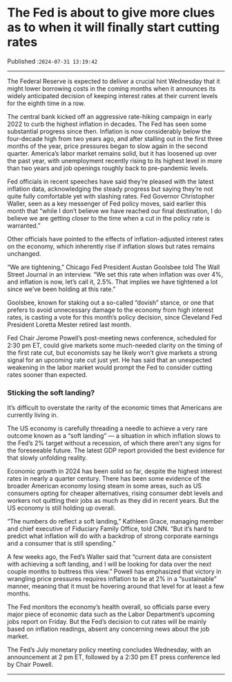 # The Fed is about to give more clues as to when it will finally start cutting rates

Published :`2024-07-31 13:19:42`

---

The Federal Reserve is expected to deliver a crucial hint Wednesday that it might lower borrowing costs in the coming months when it announces its widely anticipated decision of keeping interest rates at their current levels for the eighth time in a row.

The central bank kicked off an aggressive rate-hiking campaign in early 2022 to curb the highest inflation in decades. The Fed has seen some substantial progress since then. Inflation is now considerably below the four-decade high from two years ago, and after stalling out in the first three months of the year, price pressures began to slow again in the second quarter. America’s labor market remains solid, but it has loosened up over the past year, with unemployment recently rising to its highest level in more than two years and job openings roughly back to pre-pandemic levels.

Fed officials in recent speeches have said they’re pleased with the latest inflation data, acknowledging the steady progress but saying they’re not quite fully comfortable yet with slashing rates. Fed Governor Christopher Waller, seen as a key messenger of Fed policy moves, said earlier this month that “while I don’t believe we have reached our final destination, I do believe we are getting closer to the time when a cut in the policy rate is warranted.”

Other officials have pointed to the effects of inflation-adjusted interest rates on the economy, which inherently rise if inflation slows but rates remains unchanged.

“We are tightening,” Chicago Fed President Austan Goolsbee told The Wall Street Journal in an interview. “We set this rate when inflation was over 4%, and inflation is now, let’s call it, 2.5%. That implies we have tightened a lot since we’ve been holding at this rate.”

Goolsbee, known for staking out a so-called “dovish” stance, or one that prefers to avoid unnecessary damage to the economy from high interest rates, is casting a vote for this month’s policy decision, since Cleveland Fed President Loretta Mester retired last month.

Fed Chair Jerome Powell’s post-meeting news conference, scheduled for 2:30 pm ET, could give markets some much-needed clarity on the timing of the first rate cut, but economists say he likely won’t give markets a strong signal for an upcoming rate cut just yet. He has said that an unexpected weakening in the labor market would prompt the Fed to consider cutting rates sooner than expected.

### Sticking the soft landing?

It’s difficult to overstate the rarity of the economic times that Americans are currently living in.

The US economy is carefully threading a needle to achieve a very rare outcome known as a “soft landing” — a situation in which inflation slows to the Fed’s 2% target without a recession, of which there aren’t any signs for the foreseeable future. The latest GDP report provided the best evidence for that slowly unfolding reality.

Economic growth in 2024 has been solid so far, despite the highest interest rates in nearly a quarter century. There has been some evidence of the broader American economy losing steam in some areas, such as US consumers opting for cheaper alternatives, rising consumer debt levels and workers not quitting their jobs as much as they did in recent years. But the US economy is still holding up overall.

“The numbers do reflect a soft landing,” Kathleen Grace, managing member and chief executive of Fiduciary Family Office, told CNN. “But it’s hard to predict what inflation will do with a backdrop of strong corporate earnings and a consumer that is still spending.”

A few weeks ago, the Fed’s Waller said that “current data are consistent with achieving a soft landing, and I will be looking for data over the next couple months to buttress this view.” Powell has emphasized that victory in wrangling price pressures requires inflation to be at 2% in a “sustainable” manner, meaning that it must be hovering around that level for at least a few months.

The Fed monitors the economy’s health overall, so officials parse every major piece of economic data such as the Labor Department’s upcoming jobs report on Friday. But the Fed’s decision to cut rates will be mainly based on inflation readings, absent any concerning news about the job market.

The Fed’s July monetary policy meeting concludes Wednesday, with an announcement at 2 pm ET, followed by a 2:30 pm ET press conference led by Chair Powell.

---

